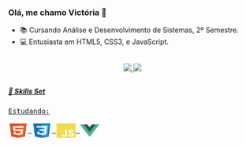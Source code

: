 ### Olá, me chamo Victória 👋

- 📚 Cursando Análise e Desenvolvimento de Sistemas, 2º Semestre.
- 💻 Entusiasta em HTML5, CSS3, e JavaScript.


##


<div align="center">
  <a href="https://github.com/VicMaria23">
  <img height="160em" src="https://github-readme-stats.vercel.app/api?username=VicMaria23&show_icons=true&theme=dark&include_all_commits=true&count_private=true"/>
  <img height="160em" src="https://github-readme-stats.vercel.app/api/top-langs/?username=VicMaria23&layout=compact&langs_count=7&theme=dark"/>
</div>


##


 ##### 🧠 Skills Set 
 
  <kbd align="center">
<kbd>Estudando:</kbd>
 <br />
 <br />     
    <img align="center" title="HTML5" alt="HTML" height="30" width="40" src="https://raw.githubusercontent.com/devicons/devicon/master/icons/html5/html5-original.svg">
      <img align="center"  title="CSS3" alt="CSS" height="30" width="40" src="https://raw.githubusercontent.com/devicons/devicon/master/icons/css3/css3-original.svg">
    <img align="center"  title="Javascript" alt="Js" height="30" width="40" src="https://raw.githubusercontent.com/devicons/devicon/master/icons/javascript/javascript-plain.svg">
      <img align="center"  title="Vuejs" alt="Vuejs" height="30" width="40" src="https://raw.githubusercontent.com/devicons/devicon/master/icons/vuejs/vuejs-original.svg">   
 <br />
 <br />
</kbd>  

 
